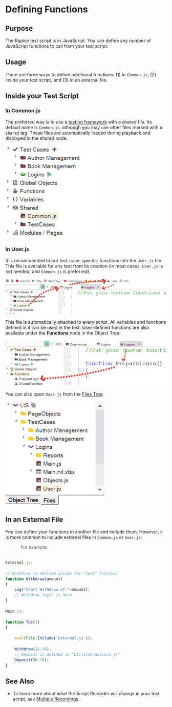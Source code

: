 # Defining Functions

## Purpose

The Rapise test script is in JavaScript. You can define any number of JavaScript functions to call from your test script.

## Usage

There are three ways to define additional functions: (1) in `Common.js`, (2) inside your test script, and (3) in an external file.

## Inside your Test Script

### In Common.js

The preferred way is to use a [testing framework](Frameworks/frameworks.md#managing-common-data) with a shared file. Its default name is `Common.js`, although you may use other files marked with a `shared` tag. These files are automatically loaded during playback and displayed in the shared node.

![Common.js](./img/defining_functions_commonjs.png)

### In User.js

It is recommended to put test-case-specific functions into the `User.js` file. This file is available for any test from its creation (in most cases, `User.js` is not needed, and `Common.js` is preferred).

![User.js from toolbar](./img/defining_functions_userjs_toolbar.png)

This file is automatically attached to every script. All variables and functions defined in it can be used in the test. User-defined functions are also available under the **Functions** node in the Object Tree:

![Functions](./img/defining_functions_user_function.png)

You can also open `User.js` from the [Files Tree](test_files_dialog.md):

![User.js files](./img/defining_functions_files_userjs.png)

## In an External File

You can define your functions in another file and include them. However, it is more common to include external files in `Common.js` or `User.js`:
>  
For example:

```javascript

External.js:

// Withdraw is defined inside the "Test" function
function Withdraw(amount)
{
    Log("Start Withdraw of:"+amount);
    // Withdraw logic is here
}

Main.js:

function Test()
{

    eval(File.Include('External.js'));

    Withdraw(12.34);
    // Deposit is defined in "UtilityFunctions.js"
    Deposit(56.78);
}
```

## See Also

- To learn more about what the Script Recorder will change in your test script, see [Multiple Recordings](multiple_recordings.md).